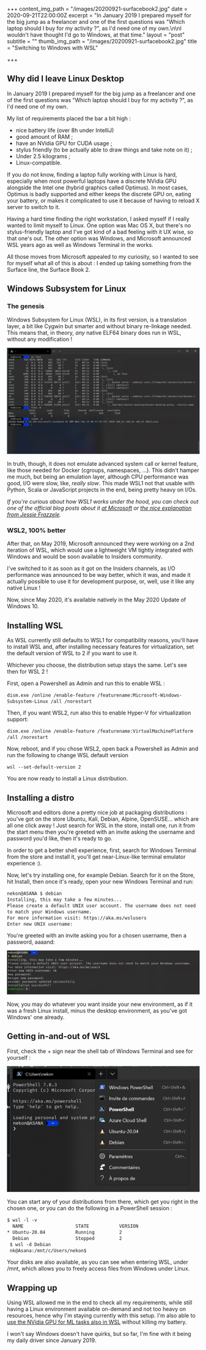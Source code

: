 +++
content_img_path = "/images/20200921-surfacebook2.jpg"
date = 2020-09-21T22:00:00Z
excerpt = "In January 2019 I prepared myself for the big jump as a freelancer and one of the first questions was \"Which laptop should I buy for my activity ?\", as I'd need one of my own.\n\nI wouldn't have thought I'd go to Windows, at that time."
layout = "post"
subtitle = ""
thumb_img_path = "/images/20200921-surfacebook2.jpg"
title = "Switching to Windows with WSL"

+++
## Why did I leave Linux Desktop

In January 2019 I prepared myself for the big jump as a freelancer and one of the first questions was "Which laptop should I buy for my activity ?", as I'd need one of my own.

My list of requirements placed the bar a bit high :

* nice battery life (over 8h under IntelliJ)
* good amount of RAM ;
* have an NVidia GPU for CUDA usage ;
* stylus friendly (to be actually able to draw things and take note on it) ;
* Under 2.5 kilograms ;
* Linux-compatible.

If you do not know, finding a laptop fully working with Linux is hard, especially when most powerful laptops have a discrete NVidia GPU alongside the Intel one (hybrid graphics called Optimus). In most cases, Optimus is badly supported and either keeps the discrete GPU on, eating your battery, or makes it complicated to use it because of having to reload X server to switch to it.

Having a hard time finding the right workstation, I asked myself if I really wanted to limit myself to Linux. One option was Mac OS X, but there's no stylus-friendly laptop and I've got kind of a bad feeling with it UX wise, so that one's out. The other option was Windows, and Microsoft announced WSL years ago as well as Windows Terminal in the works.

All those moves from Microsoft appealed to my curiosity, so I wanted to see for myself what all of this is about : I ended up taking something from the Surface line, the Surface Book 2.

## Windows Subsystem for Linux

### The genesis

Windows Subsystem for Linux (WSL), in its first version, is a translation layer, a bit like Cygwin but smarter and without binary re-linkage needed. This means that, in theory, _any_ native ELF64 binary does run in WSL, without any modification !

![](/images/20200921-winshellwsl.png)

In truth, though, it does not emulate advanced system call or kernel feature, like those needed for Docker (cgroups, namespaces, …). This didn't hamper me much, but being an emulation layer, although CPU performance was good, I/O were slow, like, _really slow_. This made WSL1 not that usable with Python, Scala or JavaScript projects in the end, being pretty heavy on I/Os.

_If you're curious about how WSL1 works under the hood, you can check out one of the official blog posts about it_ [_at Microsoft_](https://blogs.msdn.microsoft.com/wsl/2016/04/22/windows-subsystem-for-linux-overview/) _or_ [_the nice explanation from Jessie Frazzele_]( "https://blog.jessfraz.com/post/windows-for-linux-nerds/")_._

### WSL2, 100% better

After that, on May 2019, Microsoft announced they were working on a 2nd iteration of WSL, which would use a lightweight VM tightly integrated with Windows and would be soon available to Insiders community.

I've switched to it as soon as it got on the Insiders channels, as I/O performance was announced to be way better, which it was, and made it actually possible to use it for development purpose, or, well, use it like any native Linux !

Now, since May 2020, it's available natively in the May 2020 Update of Windows 10.

## Installing WSL

As WSL currently still defaults to WSL1 for compatibility reasons, you'll have to install WSL and, after installing necessary features for virtualization, set the default version of WSL to 2 if you want to use it.

Whichever you choose, the distribution setup stays the same. Let's see then for WSL 2 !

First, open a Powershell as Admin and run this to enable WSL :

    dism.exe /online /enable-feature /featurename:Microsoft-Windows-Subsystem-Linux /all /norestart

Then, if you want WSL2, run also this to enable Hyper-V for virtualization support:

    dism.exe /online /enable-feature /featurename:VirtualMachinePlatform /all /norestart

Now, reboot, and if you chose WSL2, open back a Powershell as Admin and run the following to change WSL default version

    wsl --set-default-version 2

You are now ready to install a Linux distribution.

## Installing a distro

Microsoft and editors done a pretty nice job at packaging distributions : you've got on the store Ubuntu, Kali, Debian, Alpine, OpenSUSE… which are all one click away ! Just search for WSL in the store, install one, run it from the start menu then you're greeted with an invite asking the username and password you'd like, then it's ready to go.

In order to get a better shell experience, first, search for Windows Terminal from the store and install it, you'll get near-Linux-like terminal emulator experience :).

Now, let's try installing one, for example Debian. Search for it on the Store, hit Install, then once it's ready, open your new Windows Terminal and run:

    nekon@ASANA $ debian
    Installing, this may take a few minutes...
    Please create a default UNIX user account. The username does not need to match your Windows username.
    For more information visit: https://aka.ms/wslusers
    Enter new UNIX username:

You're greeted with an invite asking you for a chosen username, then a password, aaaand:

![](/images/20200922-shell-debian.png "Linux has breached into Windows")

Now, you may do whatever you want inside your new environment, as if it was a fresh Linux install, minus the desktop environment, as you've got Windows' one already.

## Getting in-and-out of WSL

First, check the + sign near the shell tab of Windows Terminal and see for yourself :

![](/images/20200922-windows-term-wsl.png)

You can start any of your distributions from there, which get you right in the chosen one, or you can do the following in a PowerShell session :

    $ wsl -l -v
      NAME                   STATE           VERSION
    * Ubuntu-20.04           Running         2
      Debian                 Stopped         2
     $ wsl -d Debian
     nk@Asana:/mnt/c/Users/nekon$

Your disks are also available, as you can see when entering WSL, under /mnt, which allows you to freely access files from Windows under Linux.

## Wrapping up

Using WSL allowed me in the end to check all my requirements, while still having a Linux environment available on-demand and not too heavy on resources, hence why I'm staying currently with this setup. I'm also able to [use the NVidia GPU for ML tasks also in WSL](https://developer.nvidia.com/cuda/wsl) without killing my battery. 

I won't say Windows doesn't have quirks, but so far, I'm fine with it being my daily driver since January 2019.